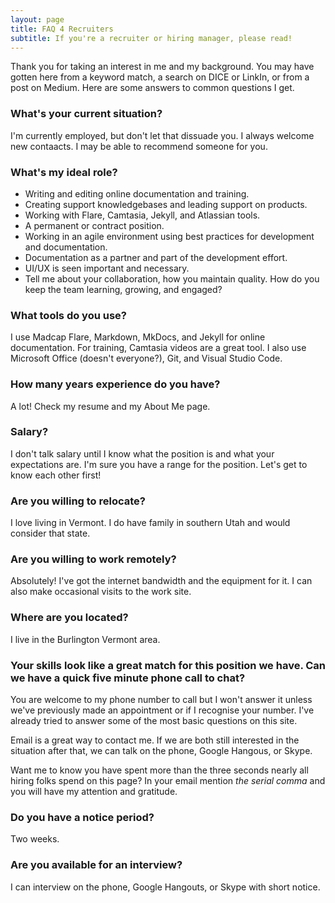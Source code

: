 ```yaml
---
layout: page
title: FAQ 4 Recruiters
subtitle: If you're a recruiter or hiring manager, please read!
---
```

Thank you for taking an interest in me and my background. You may have gotten here from a keyword match, a search on DICE or LinkIn, or from a post on Medium. Here are some answers to common questions I get.

### What's your current situation?
I'm currently employed, but don't let that dissuade you. I always 
welcome new contaacts. I may be able to recommend someone for you. 

### What's my ideal role?
* Writing and editing online documentation and training. 
* Creating support knowledgebases and leading support on products.
* Working with Flare, Camtasia, Jekyll, and Atlassian tools.
* A permanent or contract position.
* Working in an agile environment using best practices for development and documentation.
* Documentation as a partner and part of the development effort.
* UI/UX is seen important and necessary.
* Tell me about your collaboration, how you maintain quality. How do you keep the team learning, growing, and engaged?

### What tools do you use?
I use Madcap Flare, Markdown, MkDocs, and Jekyll for online documentation. For training, Camtasia videos are a great tool. I also use Microsoft Office (doesn't everyone?), Git, and Visual Studio Code.

### How many years experience do you have?
A lot! Check my resume and my About Me page. 

### Salary?
I don't talk salary until I know what the position is and what your expectations are. I'm sure you have a range for the position. Let's get to know each other first!

### Are you willing to relocate?
I love living in Vermont. I do have family in southern Utah and would consider that state.

### Are you willing to work remotely?
Absolutely! I've got the internet bandwidth and the equipment for it. I can also make occasional visits to the work site.

### Where are you located?
I live in the Burlington Vermont area. 

### Your skills look like a great match for this position we have. Can we have a quick five minute phone call to chat?
You are welcome to my phone number to call but I won't answer it unless we've previously made an appointment or if I recognise your number. I've already tried to answer some of the most basic questions on this site.

Email is a great way to contact me. If we are both still interested in the situation after that, we can talk on the phone, Google Hangous, or Skype.

Want me to know you have spent more than the three seconds nearly all hiring folks spend on this page? In your email mention _the serial comma_ and you will have my attention and gratitude. 

### Do you have a notice period?
Two weeks.

### Are you available for an interview?
I can interview on the phone, Google Hangouts, or Skype with short notice.
